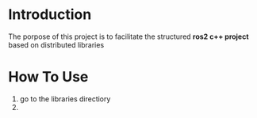 # Introduction
The porpose of this project is to facilitate the structured **ros2 c++ project** based on distributed libraries
# How To Use
1. go to the libraries directiory
2. 
